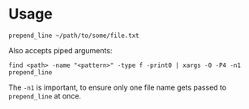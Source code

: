 # Usage

```shell
prepend_line ~/path/to/some/file.txt
```

Also accepts piped arguments:

```shell
find <path> -name "<pattern>" -type f -print0 | xargs -0 -P4 -n1 prepend_line
```

The `-n1` is important, to ensure only one file name gets passed to `prepend_line` at once.
